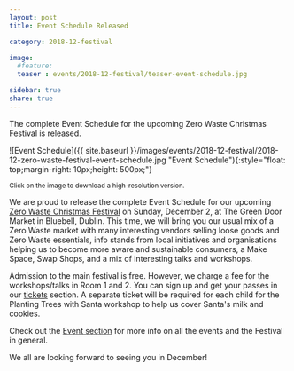```yaml
---
layout: post
title: Event Schedule Released

category: 2018-12-festival

image:
  #feature: 
  teaser : events/2018-12-festival/teaser-event-schedule.jpg

sidebar: true
share: true
---
```


The complete Event Schedule for the upcoming Zero Waste Christmas Festival is released.

![Event Schedule]({{ site.baseurl }}/images/events/2018-12-festival/2018-12-zero-waste-festival-event-schedule.jpg "Event Schedule"){:style="float: top;margin-right: 10px;height: 500px;"}

<sub>Click on the image to download a high-resolution version.</sub>

We are proud to release the complete Event Schedule for our upcoming [Zero Waste Christmas Festival](/2018-12-festival) on Sunday, December 2, at The Green Door Market in Bluebell, Dublin. This time, we will bring you our usual mix of a Zero Waste market with many interesting vendors selling loose goods and Zero Waste essentials, info stands from local initiatives and organisations helping us to become more aware and sustainable consumers, a Make Space, Swap Shops, and a mix of interesting talks and workshops.

Admission to the main festival is free. However, we charge a fee for the workshops/talks in Room 1 and 2. You can sign up and get your passes in our [tickets](/tickets) section. A separate ticket will be required for each child for the Planting Trees with Santa workshop to help us cover Santa's milk and cookies.

Check out the [Event section](/2018-12-festival) for more info on all the events and the Festival in general.

We all are looking forward to seeing you in December!
